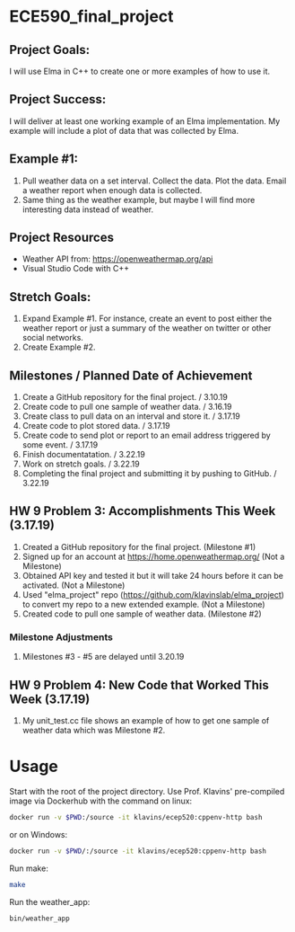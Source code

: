 # ECE590_final_project

## Project Goals:
I will use Elma in C++ to create one or more examples of how to use it.

## Project Success:
I will deliver at least one working example of an Elma implementation. My example will include a plot of data that was collected by Elma.

## Example #1:
1) Pull weather data on a set interval. Collect the data. Plot the data. Email a weather report when enough data is collected.
2) Same thing as the weather example, but maybe I will find more interesting data instead of weather.

## Project Resources
 - Weather API from: https://openweathermap.org/api
 - Visual Studio Code with C++

## Stretch Goals:
1) Expand Example #1. For instance, create an event to post either the weather report or just a summary of the weather on twitter or other social networks.
2) Create Example #2.

## Milestones / Planned Date of Achievement
1) Create a GitHub repository for the final project. / 3.10.19
2) Create code to pull one sample of weather data. / 3.16.19
3) Create class to pull data on an interval and store it. / 3.17.19
4) Create code to plot stored data. / 3.17.19
5) Create code to send plot or report to an email address triggered by some event. / 3.17.19
6) Finish documentatation. / 3.22.19
7) Work on stretch goals. / 3.22.19
8) Completing the final project and submitting it by pushing to GitHub. / 3.22.19

## HW 9 Problem 3: Accomplishments This Week (3.17.19)
1) Created a GitHub repository for the final project. (Milestone #1)
2) Signed up for an account at https://home.openweathermap.org/ (Not a Milestone)
3) Obtained API key and tested it but it will take 24 hours before it can be activated. (Not a Milestone)
4) Used "elma_project" repo (https://github.com/klavinslab/elma_project) to convert my repo to a new extended example. (Not a Milestone)
5) Created code to pull one sample of weather data. (Milestone #2)

### Milestone Adjustments
1) Milestones #3 - #5 are delayed until 3.20.19

## HW 9 Problem 4: New Code that Worked This Week (3.17.19)
1) My unit_test.cc file shows an example of how to get one sample of weather data which was Milestone #2.

Usage
===
Start with the root of the project directory.
Use Prof. Klavins' pre-compiled image via Dockerhub with the command on linux:
```bash
docker run -v $PWD:/source -it klavins/ecep520:cppenv-http bash
```
or on Windows:
```bash
docker run -v $PWD/:/source -it klavins/ecep520:cppenv-http bash
```
Run make:
```bash
make
```
Run the weather_app:
```bash
bin/weather_app
```


